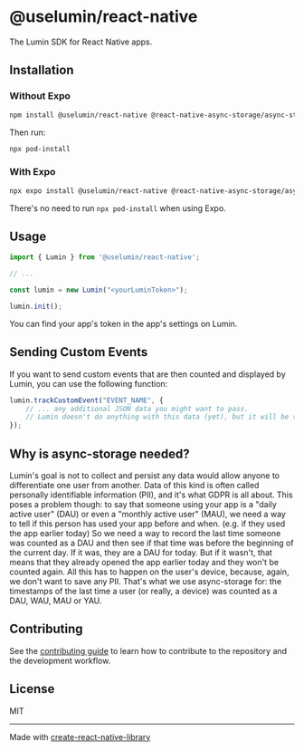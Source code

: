 # @uselumin/react-native

The Lumin SDK for React Native apps.

## Installation

### Without Expo

```sh
npm install @uselumin/react-native @react-native-async-storage/async-storage
```

Then run:

```sh
npx pod-install
```

### With Expo

```sh
npx expo install @uselumin/react-native @react-native-async-storage/async-storage
```

There's no need to run `npx pod-install` when using Expo.

## Usage

```js
import { Lumin } from '@uselumin/react-native';

// ...

const lumin = new Lumin("<yourLuminToken>");

lumin.init();
```

You can find your app's token in the app's settings on Lumin.

## Sending Custom Events

If you want to send custom events that are then counted and displayed by Lumin, you can use the following function:

```javascript
lumin.trackCustomEvent("EVENT_NAME", {
    // ... any additional JSON data you might want to pass.
    // Lumin doesn't do anything with this data (yet), but it will be saved and part of any data exports.
});
```

## Why is async-storage needed?

Lumin's goal is not to collect and persist any data would allow anyone to differentiate one user from another. Data of this kind is often called personally identifiable information (PII), and it's what GDPR is all about. This poses a problem though: to say that someone using your app is a "daily active user" (DAU) or even a "monthly active user" (MAU), we need a way to tell if this person has used your app before and when. (e.g. if they used the app earlier today) So we need a way to record the last time someone was counted as a DAU and then see if that time was before the beginning of the current day. If it was, they are a DAU for today. But if it wasn't, that means that they already opened the app earlier today and they won't be counted again. All this has to happen on the user's device, because, again, we don't want to save any PII. That's what we use async-storage for: the timestamps of the last time a user (or really, a device) was counted as a DAU, WAU, MAU or YAU.

## Contributing

See the [contributing guide](CONTRIBUTING.md) to learn how to contribute to the repository and the development workflow.

## License

MIT

---

Made with [create-react-native-library](https://github.com/callstack/react-native-builder-bob)
